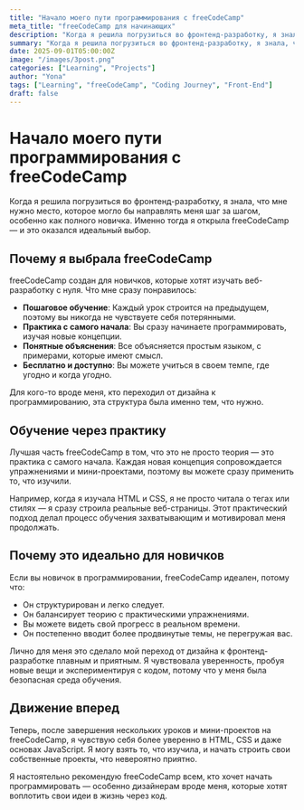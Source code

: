 ```yaml
---
title: "Начало моего пути программирования с freeCodeCamp"
meta_title: "freeCodeCamp для начинающих"
description: "Когда я решила погрузиться во фронтенд-разработку, я знала, что мне нужно место, которое могло бы направлять меня шаг за шагом, особенно как полного новичка."
summary: "Когда я решила погрузиться во фронтенд-разработку, я знала, что мне нужно место, которое могло бы направлять меня шаг за шагом, особенно как полного новичка. Именно тогда я открыла freeCodeCamp — и это оказался идеальный выбор."
date: 2025-09-01T05:00:00Z
image: "/images/3post.png"
categories: ["Learning", "Projects"]
author: "Yona"
tags: ["Learning", "freeCodeCamp", "Coding Journey", "Front-End"]
draft: false
---
```


# Начало моего пути программирования с freeCodeCamp

Когда я решила погрузиться во фронтенд-разработку, я знала, что мне нужно место, которое могло бы направлять меня шаг за шагом, особенно как полного новичка. Именно тогда я открыла freeCodeCamp — и это оказался идеальный выбор.

## Почему я выбрала freeCodeCamp

freeCodeCamp создан для новичков, которые хотят изучать веб-разработку с нуля. Что мне сразу понравилось:

- **Пошаговое обучение**: Каждый урок строится на предыдущем, поэтому вы никогда не чувствуете себя потерянными.
- **Практика с самого начала**: Вы сразу начинаете программировать, изучая новые концепции.
- **Понятные объяснения**: Все объясняется простым языком, с примерами, которые имеют смысл.
- **Бесплатно и доступно**: Вы можете учиться в своем темпе, где угодно и когда угодно.

Для кого-то вроде меня, кто переходил от дизайна к программированию, эта структура была именно тем, что нужно.

## Обучение через практику

Лучшая часть freeCodeCamp в том, что это не просто теория — это практика с самого начала. Каждая новая концепция сопровождается упражнениями и мини-проектами, поэтому вы можете сразу применить то, что изучили.

Например, когда я изучала HTML и CSS, я не просто читала о тегах или стилях — я сразу строила реальные веб-страницы. Этот практический подход делал процесс обучения захватывающим и мотивировал меня продолжать.

## Почему это идеально для новичков

Если вы новичок в программировании, freeCodeCamp идеален, потому что:

- Он структурирован и легко следует.
- Он балансирует теорию с практическими упражнениями.
- Вы можете видеть свой прогресс в реальном времени.
- Он постепенно вводит более продвинутые темы, не перегружая вас.

Лично для меня это сделало мой переход от дизайна к фронтенд-разработке плавным и приятным. Я чувствовала уверенность, пробуя новые вещи и экспериментируя с кодом, потому что у меня была безопасная среда обучения.

## Движение вперед

Теперь, после завершения нескольких уроков и мини-проектов на freeCodeCamp, я чувствую себя более уверенно в HTML, CSS и даже основах JavaScript. Я могу взять то, что изучила, и начать строить свои собственные проекты, что невероятно приятно.

Я настоятельно рекомендую freeCodeCamp всем, кто хочет начать программировать — особенно дизайнерам вроде меня, которые хотят воплотить свои идеи в жизнь через код.